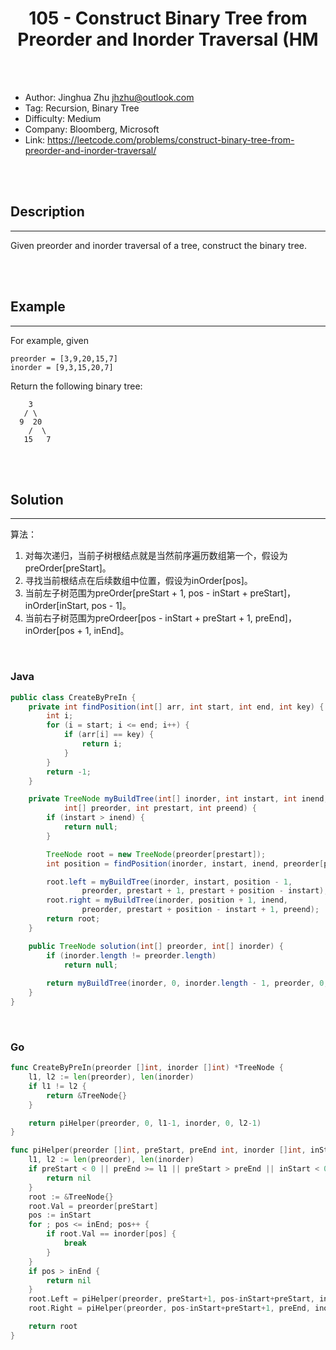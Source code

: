 # <center>105 - Construct Binary Tree from Preorder and Inorder Traversal (HM</center> 



<br></br>

* Author: Jinghua Zhu <jhzhu@outlook.com>
* Tag: Recursion, Binary Tree
* Difficulty: Medium
* Company: Bloomberg, Microsoft
* Link: https://leetcode.com/problems/construct-binary-tree-from-preorder-and-inorder-traversal/

<br></br>



## Description
----
Given preorder and inorder traversal of a tree, construct the binary tree.

<br></br>



## Example
----
For example, given

```
preorder = [3,9,20,15,7]
inorder = [9,3,15,20,7]
```

Return the following binary tree:

```
    3
   / \
  9  20
    /  \
   15   7
```

<br></br>



## Solution
----
算法：
1. 对每次递归，当前子树根结点就是当然前序遍历数组第一个，假设为preOrder[preStart]。
2. 寻找当前根结点在后续数组中位置，假设为inOrder[pos]。
3. 当前左子树范围为preOrder[preStart + 1, pos - inStart + preStart]，inOrder[inStart, pos - 1]。
4. 当前右子树范围为preOrdeer[pos - inStart + preStart + 1, preEnd]，inOrder[pos + 1, inEnd]。

<br>


### Java
```java
public class CreateByPreIn {
	private int findPosition(int[] arr, int start, int end, int key) {
        int i;
        for (i = start; i <= end; i++) {
            if (arr[i] == key) {
                return i;
            }
        }
        return -1;
    }

    private TreeNode myBuildTree(int[] inorder, int instart, int inend,
            int[] preorder, int prestart, int preend) {
        if (instart > inend) {
            return null;
        }

        TreeNode root = new TreeNode(preorder[prestart]);
        int position = findPosition(inorder, instart, inend, preorder[prestart]);

        root.left = myBuildTree(inorder, instart, position - 1,
                preorder, prestart + 1, prestart + position - instart);
        root.right = myBuildTree(inorder, position + 1, inend,
                preorder, prestart + position - instart + 1, preend);
        return root;
    }

    public TreeNode solution(int[] preorder, int[] inorder) {
        if (inorder.length != preorder.length)
            return null;
        
        return myBuildTree(inorder, 0, inorder.length - 1, preorder, 0, preorder.length - 1);
    }
}
```

<br>


### Go
```go
func CreateByPreIn(preorder []int, inorder []int) *TreeNode {
	l1, l2 := len(preorder), len(inorder)
	if l1 != l2 {
		return &TreeNode{}
	}

	return piHelper(preorder, 0, l1-1, inorder, 0, l2-1)
}

func piHelper(preorder []int, preStart, preEnd int, inorder []int, inStart, inEnd int) *TreeNode {
	l1, l2 := len(preorder), len(inorder)
	if preStart < 0 || preEnd >= l1 || preStart > preEnd || inStart < 0 || inEnd >= l2 || inStart > inEnd {
		return nil
	}
	root := &TreeNode{}
	root.Val = preorder[preStart]
	pos := inStart
	for ; pos <= inEnd; pos++ {
		if root.Val == inorder[pos] {
			break
		}
	}
	if pos > inEnd {
		return nil
	}
	root.Left = piHelper(preorder, preStart+1, pos-inStart+preStart, inorder, inStart, pos-1)
	root.Right = piHelper(preorder, pos-inStart+preStart+1, preEnd, inorder, pos+1, inEnd)

	return root
}
```